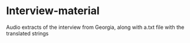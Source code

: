 # Interview-material
Audio extracts of the interview from Georgia, along with a.txt file with the translated strings
